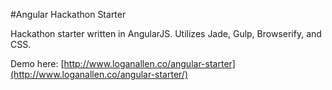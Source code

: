 #Angular Hackathon Starter

Hackathon starter written in AngularJS. Utilizes Jade, Gulp, Browserify, and CSS.

Demo here: [http://www.loganallen.co/angular-starter](http://www.loganallen.co/angular-starter/)